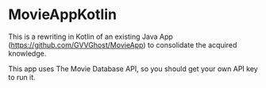 # MovieAppKotlin
This is a rewriting in Kotlin of an existing Java App (https://github.com/GVVGhost/MovieApp) to consolidate the acquired knowledge.

This app uses The Movie Database API, so you should get your own API key to run it.
